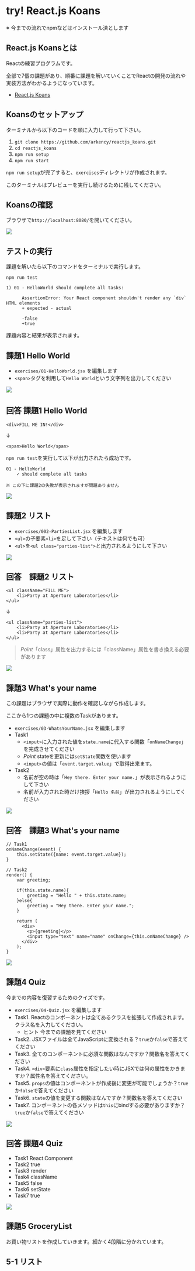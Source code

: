 try! React.js Koans
========================

※ 今までの流れでnpmなどはインストール済とします



## React.js Koansとは

Reactの練習プログラムです。

全部で7個の課題があり、順番に課題を解いていくことでReactの開発の流れや実装方法がわかるようになっています。

- [React.js Koans](https://github.com/arkency/reactjs_koans)


## Koansのセットアップ

ターミナルから以下のコードを順に入力して行って下さい。

1. `git clone https://github.com/arkency/reactjs_koans.git`
2. `cd reactjs_koans`
3. `npm run setup`
4. `npm run start`

`npm run setup`が完了すると、`exercises`ディレクトリが作成されます。

このターミナルはプレビューを実行し続けるために残してください。

## Koansの確認

ブラウザで`http://localhost:8080/`を開いてください。

![](./images/01.png)


## テストの実行

課題を解いたら以下のコマンドをターミナルで実行します。

~~~
npm run test

1) 01 - HelloWorld should complete all tasks:

      AssertionError: Your React component shouldn't render any `div` HTML elements
      + expected - actual

      -false
      +true
~~~

課題内容と結果が表示されます。



## 課題1 Hello World

- `exercises/01-HelloWorld.jsx` を編集します
- `<span>`タグを利用して`Hello World`という文字列を出力してください

![](./images/blank.png)
　
## 回答 課題1 Hello World

```
<div>FILL ME IN!</div>
```

↓

```
<span>Hello World</span>
```

`npm run test`を実行して以下が出力されたら成功です。

~~~
01 - HelloWorld
    ✓ should complete all tasks

※ この下に課題2の失敗が表示されますが問題ありません
~~~


![](./images/blank.png)


## 課題2 リスト

- `exercises/002-PartiesList.jsx` を編集します
- `<ul>`の子要素`<li>`を足して下さい（テキストは何でも可）
- `<ul>`を`<ul class="parties-list">`と出力されるようにして下さい

![](./images/blank.png)

## 回答　課題2 リスト

```
<ul className="FILL ME">
	<li>Party at Aperture Laboratories</li>
</ul>
```

↓

```
<ul className="parties-list">
	<li>Party at Aperture Laboratories</li>
	<li>Party at Aperture Laboratories</li>
</ul>
```

> *Point*「class」属性を出力するには「className」属性を書き換える必要があります


![](./images/blank.png)


## 課題3 What's your name

この課題はブラウザで実際に動作を確認しながら作成します。

ここから1つの課題の中に複数のTaskがあります。

- `exercises/03-WhatsYourName.jsx` を編集します
- Task1
	- `<input>`に入力された値を`state.name`に代入する関数「`onNameChange`」を完成させてください
	- *Point* stateを更新には`setState`関数を使います
	- `<input>`の値は「`event.target.value`」で取得出来ます。
- Task2
	- 名前が空の時は「`Hey there. Enter your name.`」が表示されるようにして下さい
	- 名前が入力された時だけ挨拶「`Hello 名前`」が出力されるようにしてください


![](./images/blank.png)

## 回答　課題3 What's your name


```
// Task1
onNameChange(event) {
	this.setState({name: event.target.value});
}
```

```
// Task2
render() {
  	var greeting;

  	if(this.state.name){
  		greeting = "Hello " + this.state.name;
  	}else{
  		greeting = "Hey there. Enter your name.";
  	}

    return (
      <div>
        <p>{greeting}</p>
        <input type="text" name="name" onChange={this.onNameChange} />
      </div>
    );
}
```
![](./images/blank.png)

## 課題4 Quiz

今までの内容を復習するためのクイズです。

- `exercises/04-Quiz.jsx` を編集します
- Task1. Reactのコンポーネントは全てあるクラスを拡張して作成されます。クラス名を入力してください。
	- ヒント 今までの課題を見てください
- Task2. JSXファイルは全てJavaScriptに変換される？`true`か`false`で答えてください
- Task3. 全てのコンポーネントに必須な関数はなんですか？関数名を答えてください
- Task4. `<div>`要素に`class`属性を指定したい時にJSXでは何の属性をかきますか？属性名を答えてください。
- Task5. `props`の値はコンポーネントが作成後に変更が可能でしょうか？`true`か`false`で答えてください
- Task6. `state`の値を変更する関数はなんですか？関数名を答えてください
- Task7. コンポーネントの各メソッドは`this`にbindする必要がありますか？`true`か`false`で答えてください

![](./images/blank.png)

## 回答 課題4 Quiz

- Task1 React.Component
- Task2 true
- Task3 render
- Task4 className
- Task5 false
- Task6 setState
- Task7 true

![](./images/blank.png)


## 課題5 GroceryList

お買い物リストを作成していきます。細かく4段階に分かれています。


## 5-1 リスト










